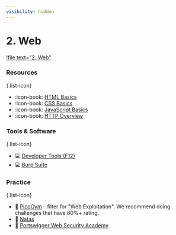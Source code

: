 ```yaml
---
visibility: hidden
---
```


# 2. Web

[!file text="2. Web"](/files/HiHili.pptx)

### Resources
{.list-icon}
- :icon-book: [HTML Basics](https://developer.mozilla.org/en-US/docs/Learn/Getting_started_with_the_web/HTML_basics)
- :icon-book: [CSS Basics](https://developer.mozilla.org/en-US/docs/Learn/Getting_started_with_the_web/CSS_basics)
- :icon-book: [JavaScript Basics](https://developer.mozilla.org/en-US/docs/Learn/Getting_started_with_the_web/JavaScript_basics)
- :icon-book: [HTTP Overview](https://developer.mozilla.org/en-US/docs/Web/HTTP/Overview)

### Tools & Software
{.list-icon}
- :computer: [Developer Tools (F12)](https://developer.mozilla.org/en-US/docs/Learn/Common_questions/Tools_and_setup/What_are_browser_developer_tools)
- :computer: [Burp Suite](https://portswigger.net/burp/communitydownload)

### Practice
{.list-icon}
- :triangular_flag_on_post: [PicoGym](https://picoctf.org/index.html#picogym) - filter for "Web Exploitation". We recommend doing challenges that have 80%+ rating.
- :triangular_flag_on_post: [Natas](https://overthewire.org/wargames/natas/)
- :triangular_flag_on_post: [Portswigger Web Security Academy](https://portswigger.net/web-security/all-topics)